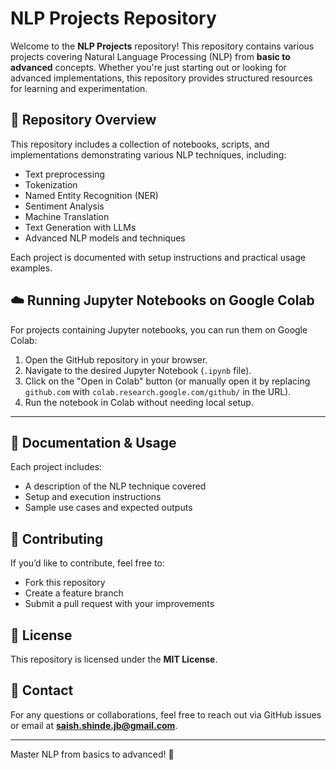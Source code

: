# NLP Projects Repository

Welcome to the **NLP Projects** repository! This repository contains various projects covering Natural Language Processing (NLP) from **basic to advanced** concepts. Whether you're just starting out or looking for advanced implementations, this repository provides structured resources for learning and experimentation.

## 📌 Repository Overview
This repository includes a collection of notebooks, scripts, and implementations demonstrating various NLP techniques, including:
- Text preprocessing
- Tokenization
- Named Entity Recognition (NER)
- Sentiment Analysis
- Machine Translation
- Text Generation with LLMs
- Advanced NLP models and techniques

Each project is documented with setup instructions and practical usage examples.

## ☁️ Running Jupyter Notebooks on Google Colab
For projects containing Jupyter notebooks, you can run them on Google Colab:

1. Open the GitHub repository in your browser.
2. Navigate to the desired Jupyter Notebook (`.ipynb` file).
3. Click on the "Open in Colab" button (or manually open it by replacing `github.com` with `colab.research.google.com/github/` in the URL).
4. Run the notebook in Colab without needing local setup.

---

## 📖 Documentation & Usage
Each project includes:
- A description of the NLP technique covered
- Setup and execution instructions
- Sample use cases and expected outputs

## 🤝 Contributing
If you’d like to contribute, feel free to:
- Fork this repository
- Create a feature branch
- Submit a pull request with your improvements

## 📜 License
This repository is licensed under the **MIT License**.

## 📧 Contact
For any questions or collaborations, feel free to reach out via GitHub issues or email at **saish.shinde.jb@gmail.com**.

---
Master NLP from basics to advanced! 🚀

